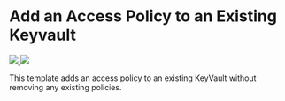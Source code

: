 # Add an Access Policy to an Existing Keyvault

<a href="https://portal.azure.com/#create/Microsoft.Template/uri/https%3A%2F%2Fraw.githubusercontent.com%2FAzure%2Fazure-quickstart-templates%2Fmaster%2F101-keyvault-add-access-policy%2Fazuredeploy.json" target="_blank">
    <img src="http://azuredeploy.net/deploybutton.png"/>
</a>
<a href="http://armviz.io/#/?load=https%3A%2F%2Fraw.githubusercontent.com%2FAzure%2Fazure-quickstart-templates%2Fmaster%2F101-keyvault-add-access-policy%2Fazuredeploy.json" target="_blank">
    <img src="http://armviz.io/visualizebutton.png"/>
</a>

This template adds an access policy to an existing KeyVault without removing any existing policies.
